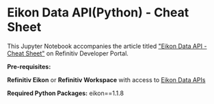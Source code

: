 # Eikon Data API(Python) - Cheat Sheet

This Jupyter Notebook accompanies the article titled ["Eikon Data API - Cheat Sheet"](https://developers.refinitiv.com/) on Refinitiv Developer Portal.

**Pre-requisites:** 

**Refinitiv Eikon** or **Refinitiv Workspace** with access to [Eikon Data APIs](https://developers.refinitiv.com/en/api-catalog/eikon/eikon-data-api/)

**Required Python Packages:** eikon==1.1.8

